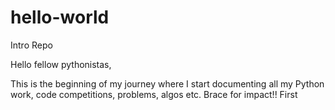 # hello-world
Intro Repo

Hello fellow pythonistas,

This is the beginning of my journey where I start documenting all my Python work, code competitions, problems, algos etc.
Brace for impact!!
First
